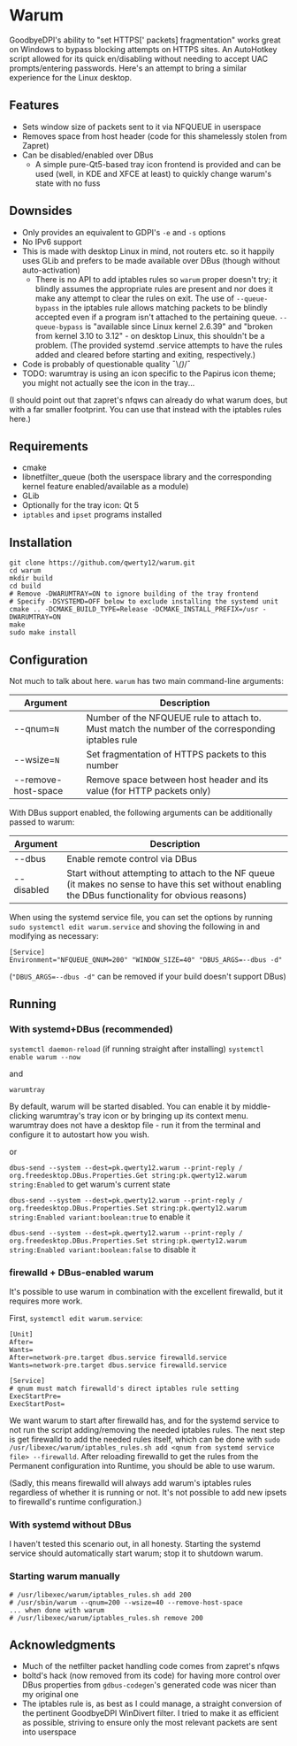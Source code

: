 # Warum

GoodbyeDPI's ability to "set HTTPS\[' packets\] fragmentation" works great on Windows to bypass blocking attempts on HTTPS sites. An AutoHotkey script allowed for its quick en/disabling without needing to accept UAC prompts/entering passwords. Here's an attempt to bring a similar experience for the Linux desktop.

## Features

* Sets window size of packets sent to it via NFQUEUE in userspace
* Removes space from host header (code for this shamelessly stolen from Zapret)
* Can be disabled/enabled over DBus
     * A simple pure-Qt5-based tray icon frontend is provided and can be used (well, in KDE and XFCE at least) to quickly change warum's state with no fuss

## Downsides

* Only provides an equivalent to GDPI's `-e` and `-s` options
* No IPv6 support
* This is made with desktop Linux in mind, not routers etc. so it happily uses GLib and prefers to be made available over DBus (though without auto-activation)
    * There is no API to add iptables rules so `warum` proper doesn't try; it blindly assumes the appropriate rules are present and nor does it make any attempt to clear the rules on exit.
         The use of `--queue-bypass` in the iptables rule allows matching packets to be blindly accepted even if a program isn't attached to the pertaining queue. `--queue-bypass` is "available since Linux kernel 2.6.39" and "broken from kernel 3.10 to 3.12" - on desktop Linux, this shouldn't be a problem. (The provided systemd .service attempts to have the rules added and cleared before starting and exiting, respectively.)
* Code is probably of questionable quality ¯\\_()_/¯
* TODO: warumtray is using an icon specific to the Papirus icon theme; you might not actually see the icon in the tray...

(I should point out that zapret's nfqws can already do what warum does, but with a far smaller footprint. You can use that instead with the iptables rules here.)

## Requirements

* cmake
* libnetfilter_queue (both the userspace library and the corresponding kernel feature enabled/available as a module)
* GLib
* Optionally for the tray icon: Qt 5
* `iptables` and `ipset` programs installed

## Installation

```
git clone https://github.com/qwerty12/warum.git
cd warum
mkdir build
cd build
# Remove -DWARUMTRAY=ON to ignore building of the tray frontend
# Specify -DSYSTEMD=OFF below to exclude installing the systemd unit
cmake .. -DCMAKE_BUILD_TYPE=Release -DCMAKE_INSTALL_PREFIX=/usr -DWARUMTRAY=ON
make
sudo make install
```

## Configuration

Not much to talk about here. `warum` has two main command-line arguments:

| Argument    | Description    |
| --- | --- |
| --qnum=`N`    | Number of the NFQUEUE rule to attach to. Must match the number of the corresponding iptables rule    |
| --wsize=`N`    | Set fragmentation of HTTPS packets to this number    |
| --remove-host-space    | Remove space between host header and its value (for HTTP packets only) |

With DBus support enabled, the following arguments can be additionally passed to warum:

| Argument    | Description    |
| --- | --- |
| --dbus    | Enable remote control via DBus    |
| --disabled    | Start without attempting to attach to the NF queue (it makes no sense to have this set without enabling the DBus functionality for obvious reasons)   |

When using the systemd service file, you can set the options by running
`sudo systemctl edit warum.service`
and shoving the following in and modifying as necessary:

```
[Service]
Environment="NFQUEUE_QNUM=200" "WINDOW_SIZE=40" "DBUS_ARGS=--dbus -d"
```
(`"DBUS_ARGS=--dbus -d"` can be removed if your build doesn't support DBus)

## Running

### With systemd+DBus (recommended)

`systemctl daemon-reload` (if running straight after installing)
`systemctl enable warum --now`

and

`warumtray`

By default, warum will be started disabled. You can enable it by middle-clicking warumtray's tray icon or by bringing up its context menu. warumtray does not have a desktop file - run it from the terminal and configure it to autostart how you wish.

or

`dbus-send --system --dest=pk.qwerty12.warum --print-reply / org.freedesktop.DBus.Properties.Get string:pk.qwerty12.warum string:Enabled` to get warum's current state

`dbus-send --system --dest=pk.qwerty12.warum --print-reply / org.freedesktop.DBus.Properties.Set string:pk.qwerty12.warum string:Enabled variant:boolean:true` to enable it

`dbus-send --system --dest=pk.qwerty12.warum --print-reply / org.freedesktop.DBus.Properties.Set string:pk.qwerty12.warum string:Enabled variant:boolean:false` to disable it

### firewalld + DBus-enabled warum

It's possible to use warum in combination with the excellent firewalld, but it requires more work.

First, `systemctl edit warum.service`:

```
[Unit]
After=
Wants=
After=network-pre.target dbus.service firewalld.service
Wants=network-pre.target dbus.service firewalld.service

[Service]
# qnum must match firewalld's direct iptables rule setting
ExecStartPre=
ExecStartPost=
```

We want warum to start after firewalld has, and for the systemd service to not run the script adding/removing the needed iptables rules.
The next step is get firewalld to add the needed rules itself, which can be done with `sudo /usr/libexec/warum/iptables_rules.sh add <qnum from systemd service file> --firewalld`. After reloading firewalld to get the rules from the Permanent configuration into Runtime, you should be able to use warum.

(Sadly, this means firewalld will always add warum's iptables rules regardless of whether it is running or not. It's not possible to add new ipsets to firewalld's runtime configuration.)

### With systemd without DBus

I haven't tested this scenario out, in all honesty. Starting the systemd service should automatically start warum; stop it to shutdown warum.

### Starting warum manually

```
# /usr/libexec/warum/iptables_rules.sh add 200
# /usr/sbin/warum --qnum=200 --wsize=40 --remove-host-space
... when done with warum
# /usr/libexec/warum/iptables_rules.sh remove 200
```

## Acknowledgments

* Much of the netfilter packet handling code comes from zapret's nfqws
* boltd's hack (now removed from its code) for having more control over DBus properties from `gdbus-codegen`'s generated code was nicer than my original one
* The iptables rule is, as best as I could manage, a straight conversion of the pertinent GoodbyeDPI WinDivert filter. I tried to make it as efficient as possible, striving to ensure only the most relevant packets are sent into userspace
